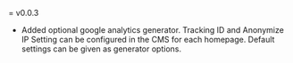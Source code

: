 = v0.0.3
  * Added optional google analytics generator. Tracking ID and Anonymize IP Setting can
    be configured in the CMS for each homepage. Default settings can be given as generator
    options.